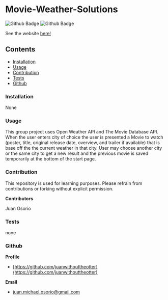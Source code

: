 # Movie-Weather-Solutions
![Github Badge](https://img.shields.io/github/languages/top/juanwithouttheotter/Movie-Weather-Solutions)
![Github Badge](https://img.shields.io/github/languages/count/juanwithouttheotter/Movie-Weather-Solutions?color=green)

See the website [here!](https://juanwithouttheotter.github.io/Movie-Weather-Solutions/)


## Contents
* [Installation](#Installation)
* [Usage](#Usage)
* [Contribution](#Contribution)
* [Tests](#Tests)
* [Github](#Github)

### Installation
None

### Usage
This group project uses Open Weather API and The Movie Database API.
When the user enters city of choice the user is presented a Movie to watch (poster, title, original release date, overview, and trailer if available) that is base off the the current weather in that city. User may choose another city or the same city to get a new result and the previous movie is saved temporarily at the bottom of the start page.

### Contribution

This repository is used for learning purposes. Please refrain from contributions or forking without explicit permission.

**Contributors**

Juan Osorio

### Tests
none

### Github
**Profile**
* [https://github.com/juanwithouttheotter](https://github.com/juanwithouttheotter)

**Email**
* [juan.michael.osorio@gmail.com](juan.michael.osorio@gmail.com)
